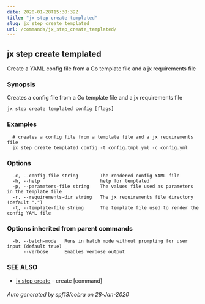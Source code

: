 ```yaml
---
date: 2020-01-28T15:30:39Z
title: "jx step create templated"
slug: jx_step_create_templated
url: /commands/jx_step_create_templated/
---
```

## jx step create templated

Create a YAML config file from a Go template file and a jx requirements file

### Synopsis

Creates a config file from a Go template file and a jx requirements file

```
jx step create templated config [flags]
```

### Examples

```
  # creates a config file from a template file and a jx requirements file
  jx step create templated config -t config.tmpl.yml -c config.yml
```

### Options

```
  -c, --config-file string        The rendered config YAML file
  -h, --help                      help for templated
  -p, --parameters-file string    The values file used as parameters in the template file
  -r, --requirements-dir string   The jx requirements file directory (default ".")
  -t, --template-file string      The template file used to render the config YAML file
```

### Options inherited from parent commands

```
  -b, --batch-mode   Runs in batch mode without prompting for user input (default true)
      --verbose      Enables verbose output
```

### SEE ALSO

* [jx step create](/commands/jx_step_create/)	 - create [command]

###### Auto generated by spf13/cobra on 28-Jan-2020
